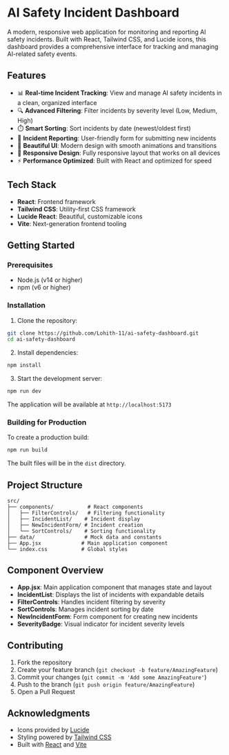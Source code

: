 # AI Safety Incident Dashboard

A modern, responsive web application for monitoring and reporting AI safety incidents. Built with React, Tailwind CSS, and Lucide icons, this dashboard provides a comprehensive interface for tracking and managing AI-related safety events.


## Features

- 📊 **Real-time Incident Tracking**: View and manage AI safety incidents in a clean, organized interface
- 🔍 **Advanced Filtering**: Filter incidents by severity level (Low, Medium, High)
- ⏱️ **Smart Sorting**: Sort incidents by date (newest/oldest first)
- 📝 **Incident Reporting**: User-friendly form for submitting new incidents
- 🎨 **Beautiful UI**: Modern design with smooth animations and transitions
- 📱 **Responsive Design**: Fully responsive layout that works on all devices
- ⚡ **Performance Optimized**: Built with React and optimized for speed

## Tech Stack

- **React**: Frontend framework
- **Tailwind CSS**: Utility-first CSS framework
- **Lucide React**: Beautiful, customizable icons
- **Vite**: Next-generation frontend tooling

## Getting Started

### Prerequisites

- Node.js (v14 or higher)
- npm (v6 or higher)

### Installation

1. Clone the repository:
```bash
git clone https://github.com/Lohith-11/ai-safety-dashboard.git
cd ai-safety-dashboard
```

2. Install dependencies:
```bash
npm install
```

3. Start the development server:
```bash
npm run dev
```

The application will be available at `http://localhost:5173`

### Building for Production

To create a production build:

```bash
npm run build
```

The built files will be in the `dist` directory.

## Project Structure

```
src/
├── components/           # React components
│   ├── FilterControls/   # Filtering functionality
│   ├── IncidentList/    # Incident display
│   ├── NewIncidentForm/ # Incident creation
│   └── SortControls/    # Sorting functionality
├── data/                # Mock data and constants
├── App.jsx             # Main application component
└── index.css           # Global styles
```

## Component Overview

- **App.jsx**: Main application component that manages state and layout
- **IncidentList**: Displays the list of incidents with expandable details
- **FilterControls**: Handles incident filtering by severity
- **SortControls**: Manages incident sorting by date
- **NewIncidentForm**: Form component for creating new incidents
- **SeverityBadge**: Visual indicator for incident severity levels

## Contributing

1. Fork the repository
2. Create your feature branch (`git checkout -b feature/AmazingFeature`)
3. Commit your changes (`git commit -m 'Add some AmazingFeature'`)
4. Push to the branch (`git push origin feature/AmazingFeature`)
5. Open a Pull Request

## Acknowledgments

- Icons provided by [Lucide](https://lucide.dev/)
- Styling powered by [Tailwind CSS](https://tailwindcss.com/)
- Built with [React](https://reactjs.org/) and [Vite](https://vitejs.dev/)

